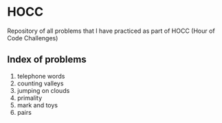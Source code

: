 # HOCC

Repository of all problems that I have practiced as part of HOCC (Hour of Code Challenges)


## Index of problems
1. telephone words
2. counting valleys
3. jumping on clouds
4. primality
5. mark and toys
6. pairs